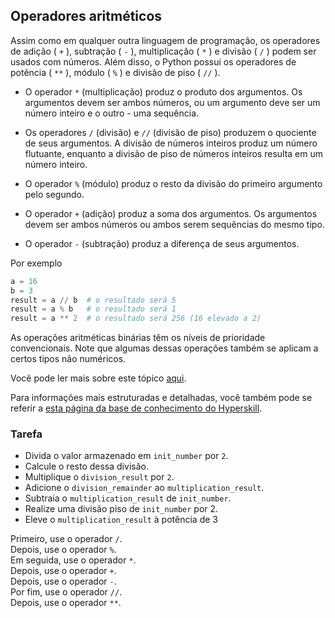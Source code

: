 ## Operadores aritméticos

Assim como em qualquer outra linguagem de programação, os operadores de adição ( `+` ), subtração ( `-` ),
multiplicação ( `*` ) e divisão ( `/` ) podem ser usados com números. Além disso, 
o Python possui os operadores de potência ( `**` ), módulo ( `%` ) e divisão de piso ( `//` ).

- O operador `*` (multiplicação) produz o produto dos argumentos. Os argumentos devem
ser ambos números, ou um argumento deve ser um número inteiro e o outro - uma sequência.
  
- Os operadores `/` (divisão) e `//` (divisão de piso) produzem o quociente de seus argumentos.
  A divisão de números inteiros produz um número flutuante, enquanto a divisão de piso de números inteiros resulta em um número inteiro.
  
- O operador `%` (módulo) produz o resto da divisão do primeiro argumento pelo segundo.

- O operador `+` (adição) produz a soma dos argumentos. Os argumentos devem ser ambos
  números ou ambos serem sequências do mesmo tipo.
  
- O operador `-` (subtração) produz a diferença de seus argumentos.

Por exemplo
```python
a = 16
b = 3
result = a // b  # o resultado será 5
result = a % b   # o resultado será 1
result = a ** 2  # o resultado será 256 (16 elevado a 2)
```

As operações aritméticas binárias têm os níveis de prioridade convencionais. Note que
algumas dessas operações também se aplicam a certos tipos não numéricos.

Você pode ler mais sobre este tópico <a href="https://docs.python.org/3/reference/expressions.html#binary-arithmetic-operations">aqui</a>.

Para informações mais estruturadas e detalhadas, você também pode se referir a [esta página da base de conhecimento do Hyperskill](https://hyperskill.org/learn/step/5865?utm_source=jba&utm_medium=jba_courses_links).

### Tarefa
 - Divida o valor armazenado em `init_number` por `2`.
 - Calcule o resto dessa divisão.
 - Multiplique o `division_result` por `2`.
 - Adicione o `division_remainder` ao `multiplication_result`.
 - Subtraia o `multiplication_result` de `init_number`.
 - Realize uma divisão piso de `init_number` por 2.
 - Eleve o `multiplication_result` à potência de 3

<div class='hint'> Primeiro, use o operador <code>/</code>. </div>
<div class='hint'> Depois, use o operador <code>%</code>. </div>

<div class='hint'> Em seguida, use o operador <code>*</code>. </div>

<div class='hint'> Depois, use o operador <code>+</code>. </div>

<div class='hint'> Depois, use o operador <code>-</code>. </div>

<div class='hint'> Por fim, use o operador <code>//</code>. </div>

<div class='hint'> Depois, use o operador <code>**</code>. </div>
